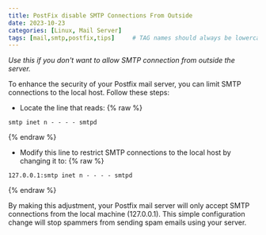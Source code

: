 ```yaml
---
title: PostFix disable SMTP Connections From Outside
date: 2023-10-23
categories: [Linux, Mail Server]
tags: [mail,smtp,postfix,tips]     # TAG names should always be lowercase
---
```


_Use this if you don't want to allow SMTP connection from outside the server._

To enhance the security of your Postfix mail server, you can limit SMTP connections to the local host. Follow these steps:

- Locate the line that reads:
  {% raw %}
```
smtp inet n - - - - smtpd

```
{% endraw %}

- Modify this line to restrict SMTP connections to the local host by changing it to:
  {% raw %}
```
127.0.0.1:smtp inet n - - - - smtpd

```
{% endraw %}

By making this adjustment, your Postfix mail server will only accept SMTP connections from the local machine (127.0.0.1). 
This simple configuration change will stop spammers from sending spam emails using your server.

